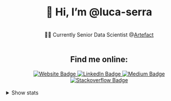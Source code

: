 <div id="header" align="center">
 <h1>👋 Hi, I’m @luca-serra</h1>
</div>
 
<br/>
<div id="bio" align="center">
 👨‍💻 Currently Senior Data Scientist @<a href="https://www.artefact.com/">Artefact</a>
</div>
<br/>

<div id="online-section" align="center">
 <h2>Find me online:</h2>
</div>

<div id="badges" align="center">
  <a href="https://luca-serra.com">
    <img src="https://img.shields.io/badge/Personal%20Website-pink?logo=clyp&logoColor=white&style=for-the-badge" alt="Website Badge"/>
  </a>
  <a href="https://www.linkedin.com/in/luca-serra/">
    <img src="https://img.shields.io/badge/LinkedIn-blue?style=for-the-badge&logo=linkedin&logoColor=white" alt="LinkedIn Badge"/>
  </a>
  <a href="https://medium.com/@luca.serra">
    <img src="https://img.shields.io/badge/Medium-black?logo=medium&logoColor=white&style=for-the-badge" alt="Medium Badge"/>
  </a>
  <a href="https://stackoverflow.com/users/13891969/luca">
    <img src="https://img.shields.io/badge/Stackoverflow-orange?logo=stackoverflow&logoColor=white&style=for-the-badge" alt="Stackoverflow Badge"/>
  </a>
</div>

<br/>

<details>
<summary>Show stats</summary>
<br />
<div align="center">
  <p>Stackoverflow:</p>
  <img src="https://github-readme-stackoverflow.vercel.app/?userID=13891969&layout=compact" />
</div>

<div align="center" display="flex" align-items="stretch">
  <p>Github:</p>
<div flex=50%>
  <img src="https://streak-stats.demolab.com/?user=luca-serra&theme=dark&hide_border=true"/>
</div>
<div flex=50%>
  <img src="https://github-readme-stats.vercel.app/api/top-langs/?username=luca-serra&hide=jupyter%20notebook&show_icons=true&hide_border=true&layout=compact&langs_count=8"/>
</div>
</div>

</details>
